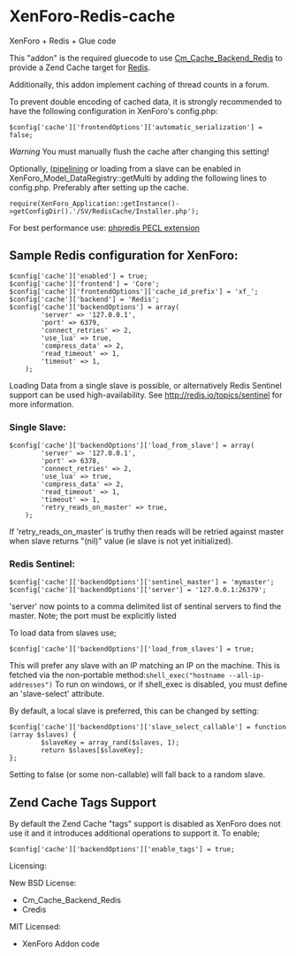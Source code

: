 # XenForo-Redis-cache
XenForo + Redis + Glue code

This "addon" is the required gluecode to use [Cm_Cache_Backend_Redis](https://github.com/colinmollenhour/Cm_Cache_Backend_Redis) to provide a Zend Cache target for [Redis](http://redis.io/).

Additionally, this addon implement caching of thread counts in a forum.


To prevent double encoding of cached data, it is strongly recommended to have the following configuration in XenForo's config.php:
```
$config['cache']['frontendOptions']['automatic_serialization'] = false;
```
*Warning*
You must manually flush the cache after changing this setting!

Optionally, [(pipelining](http://redis.io/topics/pipelining) or loading from a slave can be enabled in XenForo_Model_DataRegistry::getMulti by adding the following lines to config.php. Preferably after setting up the cache.
```
require(XenForo_Application::getInstance()->getConfigDir().'/SV/RedisCache/Installer.php');
```

For best performance use: [phpredis PECL extension](http://pecl.php.net/package/redis)

## Sample Redis configuration for XenForo:
```
$config['cache']['enabled'] = true;
$config['cache']['frontend'] = 'Core';
$config['cache']['frontendOptions']['cache_id_prefix'] = 'xf_';
$config['cache']['backend'] = 'Redis';
$config['cache']['backendOptions'] = array(
        'server' => '127.0.0.1',
        'port' => 6379,
        'connect_retries' => 2,
        'use_lua' => true,
        'compress_data' => 2,
        'read_timeout' => 1,
        'timeout' => 1,
    );
```

Loading Data from a single slave is possible, or alternatively Redis Sentinel support can be used  high-availability. See http://redis.io/topics/sentinel for more information.

### Single Slave:
```
$config['cache']['backendOptions']['load_from_slave'] = array(
        'server' => '127.0.0.1',
        'port' => 6378,
        'connect_retries' => 2,
        'use_lua' => true,
        'compress_data' => 2,
        'read_timeout' => 1,
        'timeout' => 1,
        'retry_reads_on_master' => true,
    );
```

If 'retry_reads_on_master' is truthy then reads will be retried against master when slave returns "(nil)" value (ie slave is not yet initialized).

### Redis Sentinel:
```
$config['cache']['backendOptions']['sentinel_master'] = 'mymaster';
$config['cache']['backendOptions']['server'] = '127.0.0.1:26379';
```
'server' now points to a comma delimited list of sentinal servers to find the master. Note; the port must be explicitly listed

To load data from slaves use;
```
$config['cache']['backendOptions']['load_from_slaves'] = true;
```
This will prefer any slave with an IP matching an IP on the machine. This is fetched via the non-portable method:```shell_exec("hostname --all-ip-addresses")```
To run on windows, or if shell_exec is disabled, you must define an 'slave-select' attribute.


By default, a local slave is preferred, this can be changed by setting:
```
$config['cache']['backendOptions']['slave_select_callable'] = function (array $slaves) { 
        $slaveKey = array_rand($slaves, 1);
        return $slaves[$slaveKey];
};
```
Setting to false (or some non-callable) will fall back to a random slave.

## Zend Cache Tags Support

By default the Zend Cache "tags" support is disabled as XenForo does not use it and it introduces additional operations to support it. To enable; 
```
$config['cache']['backendOptions']['enable_tags'] = true;
```

Licensing:

New BSD License:
- Cm_Cache_Backend_Redis
- Credis

MIT Licensed:
- XenForo Addon code
